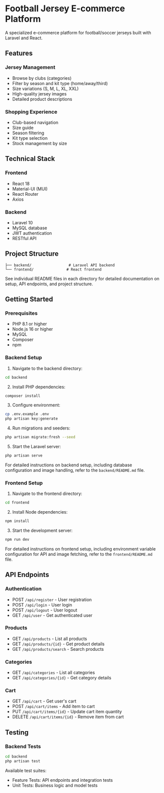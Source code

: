 # Football Jersey E-commerce Platform

A specialized e-commerce platform for football/soccer jerseys built with Laravel and React.

## Features

### Jersey Management
- Browse by clubs (categories)
- Filter by season and kit type (home/away/third)
- Size variations (S, M, L, XL, XXL)
- High-quality jersey images
- Detailed product descriptions

### Shopping Experience
- Club-based navigation
- Size guide
- Season filtering
- Kit type selection
- Stock management by size

## Technical Stack

### Frontend
- React 18
- Material-UI (MUI)
- React Router
- Axios

### Backend
- Laravel 10
- MySQL database
- JWT authentication
- RESTful API

## Project Structure

```
├── backend/                 # Laravel API backend
└── frontend/               # React frontend
```

See individual README files in each directory for detailed documentation on setup, API endpoints, and project structure.

## Getting Started

### Prerequisites
- PHP 8.1 or higher
- Node.js 16 or higher
- MySQL
- Composer
- npm

### Backend Setup
1. Navigate to the backend directory:
```bash
cd backend
```

2. Install PHP dependencies:
```bash
composer install
```

3. Configure environment:
```bash
cp .env.example .env
php artisan key:generate
```

4. Run migrations and seeders:
```bash
php artisan migrate:fresh --seed
```

5. Start the Laravel server:
```bash
php artisan serve
```

For detailed instructions on backend setup, including database configuration and image handling, refer to the `backend/README.md` file.

### Frontend Setup
1. Navigate to the frontend directory:
```bash
cd frontend
```

2. Install Node dependencies:
```bash
npm install
```

3. Start the development server:
```bash
npm run dev
```

For detailed instructions on frontend setup, including environment variable configuration for API and image fetching, refer to the `frontend/README.md` file.

## API Endpoints

### Authentication
- POST `/api/register` - User registration
- POST `/api/login` - User login
- POST `/api/logout` - User logout
- GET `/api/user` - Get authenticated user

### Products
- GET `/api/products` - List all products
- GET `/api/products/{id}` - Get product details
- GET `/api/products/search` - Search products

### Categories
- GET `/api/categories` - List all categories
- GET `/api/categories/{id}` - Get category details

### Cart
- GET `/api/cart` - Get user's cart
- POST `/api/cart/items` - Add item to cart
- PUT `/api/cart/items/{id}` - Update cart item quantity
- DELETE `/api/cart/items/{id}` - Remove item from cart

## Testing

### Backend Tests
```bash
cd backend
php artisan test
```

Available test suites:
- Feature Tests: API endpoints and integration tests
- Unit Tests: Business logic and model tests

